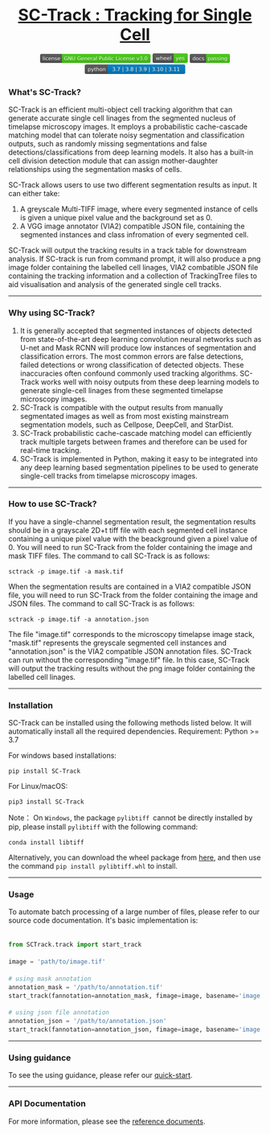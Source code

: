 

## <div align="center" style="text-align: center; font-size: 32px;"> <b><a href=https://github.com/frozenleaves/SC-Track>SC-Track :  Tracking  for  Single  Cell</a></b></div>

<div align="center"> <img src="docs/icon/license.svg" width = 220 /> <img src="docs/icon/wheel.svg" width = 70 />  <img src="docs/icon/docs.svg" width = 80 /> <img src="docs/icon/Python-version.svg" width = 200 /> </div> 

### What's  SC-Track?

SC-Track is an efficient multi-object cell tracking algorithm that can generate accurate single cell linages from the segmented nucleus of timelapse microscopy images. It employs a probabilistic cache-cascade matching model that can tolerate noisy segmentation and classification outputs, such as randomly missing segmentations and false detections/classifications from deep learning models. It also has a built-in cell division detection module that can assign mother-daughter relationships using the segmentation masks of cells.

SC-Track allows users to use two different segmentation results as input. It can either take:
1) A greyscale Multi-TIFF image, where every segmented instance of cells is given a unique pixel value and the background set as 0.
2) A VGG image annotator (VIA2) compatible JSON file, containing the segmented instances and class infromation of every segmented cell. 

SC-Track will output the tracking results in a track table for downstream analysis. If SC-track is run from command prompt, it will also produce a png image folder containing the labelled cell linages, VIA2 combatible JSON file containing the tracking information and a collection of TrackingTree files to aid visualisation and analysis of the generated single cell tracks. 

----------


### Why using  SC-Track?

1) It is generally accepted that segmented instances of objects detected from state-of-the-art deep learning convolution neural networks such as U-net and Mask RCNN will produce low instances of segmentation and classification errors. The most common errors are false detections, failed detections or wrong classification of detected objects. These inaccuracies often confound commonly used tracking algorithms. SC-Track works well with noisy outputs from these deep learning models to generate single-cell linages from these segmented timelapse microscopy images.
2) SC-Track is compatible with the output results from manually segmentated images as well as from most existing mainstream segmentation models, such as Cellpose, DeepCell, and StarDist. 
3) SC-Track probabilistic cache-cascade matching model can efficiently track multiple targets between frames and therefore can be used for real-time tracking.
4) SC-Track is implemented in Python, making it easy to be integrated into any deep learning based segmentation pipelines to be used to generate single-cell tracks from timelapse microscopy images.



-------

### How to use SC-Track?

If you have a single-channel segmentation result, the segmentation results should be in a grayscale 2D+t tiff file with each segmented cell instance containing a unique pixel value with the beackground given a pixel value of 0. You will need to run SC-Track from the folder containing the image and mask TIFF files. The command to call SC-Track is as follows:
```
sctrack -p image.tif -a mask.tif
```

When the segmentation results are contained in a VIA2 compatible JSON file, you will need to run SC-Track from the folder containing the image and JSON files. The command to call SC-Track is as follows: 
```
sctrack -p image.tif -a annotation.json
```
The file "image.tif" corresponds to the microscopy timelapse image stack, "mask.tif" represents the greyscale segmented cell instances and "annotation.json" is the VIA2 compatible JSON annotation files. SC-Track can run without the corresponding "image.tif" file. In this case, SC-Track will output the tracking results without the png image folder containing the labelled cell linages.


----------

### Installation

SC-Track can be installed using the following methods listed below. It will automatically install all the required dependencies.
Requirement: Python >= 3.7

For windows based installations:

```
pip install SC-Track
```

For Linux/macOS:
```
pip3 install SC-Track
```

Note： On `Windows`, the package `pylibtiff `cannot be directly installed by pip, please install `pylibtiff` with the following command:

```
conda install libtiff
```

Alternatively, you can download the wheel package from [here](https://www.lfd.uci.edu/~gohlke/pythonlibs/#pylibtiff), and then use the command `pip install pylibtiff.whl` to install.



-----------------------

### Usage

To automate batch processing of a large number of files, please refer to our source code documentation. It's basic implementation is:

```python
   
from SCTrack.track import start_track

image = 'path/to/image.tif'

# using mask annotation
annotation_mask = '/path/to/annotation.tif'
start_track(fannotation=annotation_mask, fimage=image, basename='image', track_range=None, fout='/path/to/dir')

# using json file annotation
annotation_json = '/path/to/annotation.json'
start_track(fannotation=annotation_json, fimage=image, basename='image', track_range=None, fout='/path/to/dir')
```



------

### Using guidance

To see the using guidance, please refer our [quick-start](./notebook/quick-start.ipynb).

---------

### API  Documentation

For more information, please see the [reference documents](https://htmlpreview.github.io/?https://github.com/frozenleaves/SC-Track/blob/master/docs/build/html/index.html).



